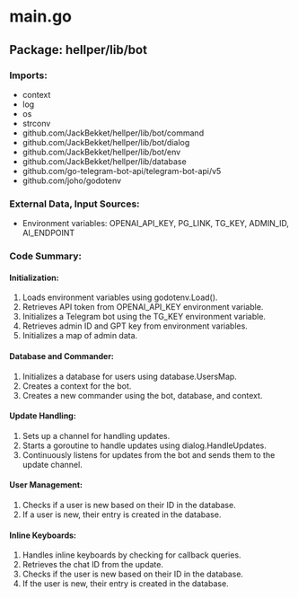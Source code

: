# main.go  
## Package: hellper/lib/bot  
  
### Imports:  
  
- context  
- log  
- os  
- strconv  
- github.com/JackBekket/hellper/lib/bot/command  
- github.com/JackBekket/hellper/lib/bot/dialog  
- github.com/JackBekket/hellper/lib/bot/env  
- github.com/JackBekket/hellper/lib/database  
- github.com/go-telegram-bot-api/telegram-bot-api/v5  
- github.com/joho/godotenv  
  
### External Data, Input Sources:  
  
- Environment variables: OPENAI_API_KEY, PG_LINK, TG_KEY, ADMIN_ID, AI_ENDPOINT  
  
### Code Summary:  
  
#### Initialization:  
  
1. Loads environment variables using godotenv.Load().  
2. Retrieves API token from OPENAI_API_KEY environment variable.  
3. Initializes a Telegram bot using the TG_KEY environment variable.  
4. Retrieves admin ID and GPT key from environment variables.  
5. Initializes a map of admin data.  
  
#### Database and Commander:  
  
1. Initializes a database for users using database.UsersMap.  
2. Creates a context for the bot.  
3. Creates a new commander using the bot, database, and context.  
  
#### Update Handling:  
  
1. Sets up a channel for handling updates.  
2. Starts a goroutine to handle updates using dialog.HandleUpdates.  
3. Continuously listens for updates from the bot and sends them to the update channel.  
  
#### User Management:  
  
1. Checks if a user is new based on their ID in the database.  
2. If a user is new, their entry is created in the database.  
  
#### Inline Keyboards:  
  
1. Handles inline keyboards by checking for callback queries.  
2. Retrieves the chat ID from the update.  
3. Checks if the user is new based on their ID in the database.  
4. If the user is new, their entry is created in the database.  
  

  
  
  
